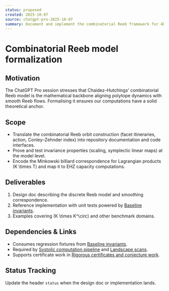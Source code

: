 ```yaml
---
status: proposed
created: 2025-10-07
source: chatgpt-pro-2025-10-07
summary: Document and implement the combinatorial Reeb framework for 4D polytopes.
---
```


# Combinatorial Reeb model formalization

## Motivation

The ChatGPT Pro session stresses that Chaidez–Hutchings’ combinatorial Reeb model is the mathematical backbone aligning polytope dynamics with smooth Reeb flows. Formalising it ensures our computations have a solid theoretical anchor.

## Scope

- Translate the combinatorial Reeb orbit construction (facet itineraries, action, Conley–Zehnder index) into repository documentation and code interfaces.
- Prove and test invariance properties (scaling, symplectic linear maps) at the model level.
- Encode the Minkowski billiard correspondence for Lagrangian products \(K \times T\) and map it to EHZ capacity computations.

## Deliverables

1. Design doc describing the discrete Reeb model and smoothing correspondence.
2. Reference implementation with unit tests powered by [Baseline invariants](2025-10-07-task-systolic-baselines.md).
3. Examples covering \(K \times K^\circ\) and other benchmark domains.

## Dependencies & Links

- Consumes regression fixtures from [Baseline invariants](2025-10-07-task-systolic-baselines.md).
- Required by [Systolic computation pipeline](2025-10-07-task-systolic-pipeline.md) and [Landscape scans](2025-10-07-task-systolic-landscape-scans.md).
- Supports certificate work in [Rigorous certificates and conjecture work](2025-10-07-task-systolic-certificates.md).

## Status Tracking

Update the header `status` when the design doc or implementation lands.

